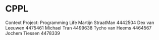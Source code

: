 # CPPL
Context Project: Programming Life
Martijn StraatMan 4442504
Dex van Leeuwen 4475461
Michael Tran 4499638
Tycho van Heems 4464567
Jochem Tiessen 4478339

